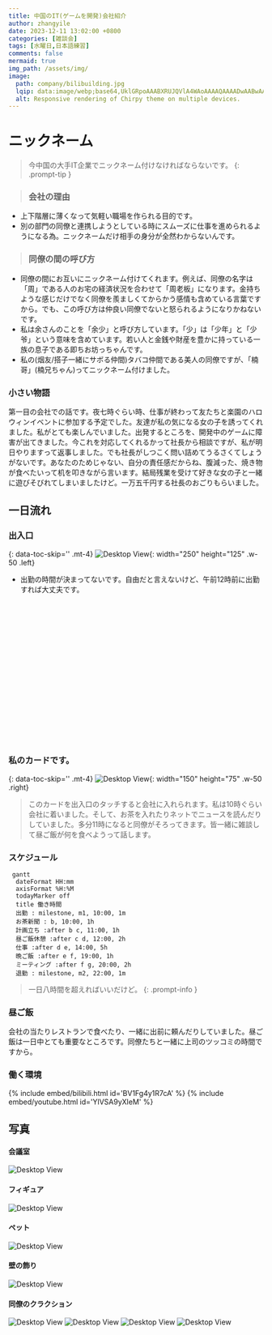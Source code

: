 ```yaml
---
title: 中国のIT(ゲームを開発)会社紹介
author: zhangyile
date: 2023-12-11 13:02:00 +0800
categories: [雑談会]
tags: [水曜日,日本語練習]
comments: false
mermaid: true
img_path: /assets/img/
image:
  path: company/bilibuilding.jpg
  lqip: data:image/webp;base64,UklGRpoAAABXRUJQVlA4WAoAAAAQAAAADwAABwAAQUxQSDIAAAARL0AmbZurmr57yyIiqE8oiG0bejIYEQTgqiDA9vqnsUSI6H+oAERp2HZ65qP/VIAWAFZQOCBCAAAA8AEAnQEqEAAIAAVAfCWkAALp8sF8rgRgAP7o9FDvMCkMde9PK7euH5M1m6VWoDXf2FkP3BqV0ZYbO6NA/VFIAAAA
  alt: Responsive rendering of Chirpy theme on multiple devices.
---
```


# ニックネーム
> 今中国の大手IT企業でニックネーム付けなければならないです。
{: .prompt-tip }

> ### 会社の理由
- 上下階層に薄くなって気軽い職場を作られる目的です。
- 別の部門の同僚と連携しようとしている時にスムーズに仕事を進められるようになる為。ニックネームだけ相手の身分が全然わからないんです。

> ### 同僚の間の呼び方
- 同僚の間にお互いにニックネーム付けてくれます。例えば、同僚の名字は「周」である人のお宅の経済状況を合わせて「周老板」になります。金持ちような感じだけでなく同僚を羨ましくてからかう感情も含めている言葉ですから。でも、この呼び方は仲良い同僚でないと怒られるようになりかねないです。
- 私は余さんのことを「余少」と呼び方しています。「少」は「少年」と「少爷」という意味を含めています。若い人と金銭や財産を豊かに持っている一族の息子である即ちお坊っちゃんです。
- 私の(烟友/搭子一緒にサボる仲間)タバコ仲間である美人の同僚ですが、「楠哥」(楠兄ちゃん)ってニックネーム付けました。

### 小さい物語
第一目の会社での話です。夜七時ぐらい時、仕事が終わって友たちと楽園のハロウィンイベントに参加する予定でした。友達が私の気になる女の子を誘ってくれました。私がとても楽しんでいました。出発するところを、開発中のゲームに障害が出てきました。今これを対応してくれるかって社長から相談ですが、私が明日やりますって返事しました。でも社長がしつこく問い詰めてうるさくてしょうがないです。あなたのためじゃない、自分の責任感だからね、腹減った、焼き物が食べたいって机を叩きながら言います。結局残業を受けて好きな女の子と一緒に遊びそびれてしまいましたけど。一万五千円する社長のおごりもらいました。

## 一日流れ
### 出入口
{: data-toc-skip='' .mt-4}
![Desktop View](company/entry.jpg){: width="250" height="125" .w-50 .left}
- 出勤の時間が決まってないです。自由だと言えないけど、午前12時前に出勤すれば大丈夫です。
# &nbsp;
# &nbsp;
# &nbsp;
# &nbsp;

### 私のカードです。
{: data-toc-skip='' .mt-4}
![Desktop View](company/namecard.png){: width="150" height="75" .w-50 .right}
> このカードを出入口のタッチすると会社に入れられます。私は10時ぐらい会社に着いました。そして、お茶を入れたりネットでニュースを読んだりしていました。多分11時になると同僚がそろってきます。皆一緒に雑談して昼ご飯が何を食べようって話します。


### スケジュール
```mermaid
 gantt
  dateFormat HH:mm
  axisFormat %H:%M
  todayMarker off
  title 働き時間
  出勤 : milestone, m1, 10:00, 1m
  お茶新聞 : b, 10:00, 1h
  計画立ち :after b c, 11:00, 1h
  昼ご飯休憩 :after c d, 12:00, 2h
  仕事 :after d e, 14:00, 5h
  晩ご飯 :after e f, 19:00, 1h
  ミーティング :after f g, 20:00, 2h
  退勤 : milestone, m2, 22:00, 1m
```
> 一日八時間を超えればいいだけど。
{: .prompt-info }

### 昼ご飯
会社の当たりレストランで食べたり、一緒に出前に頼んだりしていました。昼ご飯は一日中とても重要なところです。同僚たちと一緒に上司のツッコミの時間ですから。


### 働く環境
{% include embed/bilibili.html id='BV1Fg4y1R7cA' %}
{% include embed/youtube.html id='YlVSA9yXleM' %}


## 写真
#### 会議室
![Desktop View](company/meetingroom.jpeg)
#### フィギュア
![Desktop View](company/modelshow.gif)
#### ペット
![Desktop View](company/pet.jpg)
#### 壁の飾り
![Desktop View](company/wall.jpeg)
#### 同僚のクラクション
![Desktop View](company/model1.jpg)
![Desktop View](company/model2.jpg)
![Desktop View](company/model3.jpg)
![Desktop View](company/model4.jpg)
